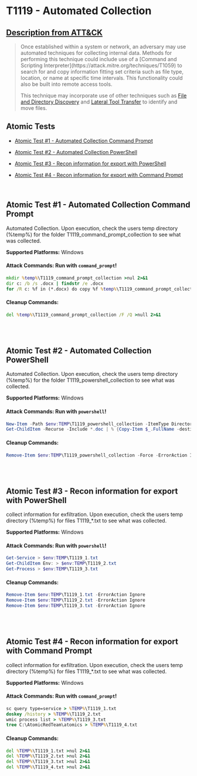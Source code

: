 # T1119 - Automated Collection
## [Description from ATT&CK](https://attack.mitre.org/techniques/T1119)
<blockquote>Once established within a system or network, an adversary may use automated techniques for collecting internal data. Methods for performing this technique could include use of a [Command and Scripting Interpreter](https://attack.mitre.org/techniques/T1059) to search for and copy information fitting set criteria such as file type, location, or name at specific time intervals. This functionality could also be built into remote access tools. 

This technique may incorporate use of other techniques such as [File and Directory Discovery](https://attack.mitre.org/techniques/T1083) and [Lateral Tool Transfer](https://attack.mitre.org/techniques/T1570) to identify and move files.</blockquote>

## Atomic Tests

- [Atomic Test #1 - Automated Collection Command Prompt](#atomic-test-1---automated-collection-command-prompt)

- [Atomic Test #2 - Automated Collection PowerShell](#atomic-test-2---automated-collection-powershell)

- [Atomic Test #3 - Recon information for export with PowerShell](#atomic-test-3---recon-information-for-export-with-powershell)

- [Atomic Test #4 - Recon information for export with Command Prompt](#atomic-test-4---recon-information-for-export-with-command-prompt)


<br/>

## Atomic Test #1 - Automated Collection Command Prompt
Automated Collection. Upon execution, check the users temp directory (%temp%) for the folder T1119_command_prompt_collection
to see what was collected.

**Supported Platforms:** Windows





#### Attack Commands: Run with `command_prompt`! 


```cmd
mkdir %temp%\T1119_command_prompt_collection >nul 2>&1
dir c: /b /s .docx | findstr /e .docx
for /R c: %f in (*.docx) do copy %f %temp%\T1119_command_prompt_collection
```

#### Cleanup Commands:
```cmd
del %temp%\T1119_command_prompt_collection /F /Q >null 2>&1
```





<br/>
<br/>

## Atomic Test #2 - Automated Collection PowerShell
Automated Collection. Upon execution, check the users temp directory (%temp%) for the folder T1119_powershell_collection
to see what was collected.

**Supported Platforms:** Windows





#### Attack Commands: Run with `powershell`! 


```powershell
New-Item -Path $env:TEMP\T1119_powershell_collection -ItemType Directory -Force | Out-Null
Get-ChildItem -Recurse -Include *.doc | % {Copy-Item $_.FullName -destination $env:TEMP\T1119_powershell_collection}
```

#### Cleanup Commands:
```powershell
Remove-Item $env:TEMP\T1119_powershell_collection -Force -ErrorAction Ignore | Out-Null
```





<br/>
<br/>

## Atomic Test #3 - Recon information for export with PowerShell
collect information for exfiltration. Upon execution, check the users temp directory (%temp%) for files T1119_*.txt
to see what was collected.

**Supported Platforms:** Windows





#### Attack Commands: Run with `powershell`! 


```powershell
Get-Service > $env:TEMP\T1119_1.txt
Get-ChildItem Env: > $env:TEMP\T1119_2.txt
Get-Process > $env:TEMP\T1119_3.txt
```

#### Cleanup Commands:
```powershell
Remove-Item $env:TEMP\T1119_1.txt -ErrorAction Ignore
Remove-Item $env:TEMP\T1119_2.txt -ErrorAction Ignore
Remove-Item $env:TEMP\T1119_3.txt -ErrorAction Ignore
```





<br/>
<br/>

## Atomic Test #4 - Recon information for export with Command Prompt
collect information for exfiltration. Upon execution, check the users temp directory (%temp%) for files T1119_*.txt
to see what was collected.

**Supported Platforms:** Windows





#### Attack Commands: Run with `command_prompt`! 


```cmd
sc query type=service > %TEMP%\T1119_1.txt
doskey /history > %TEMP%\T1119_2.txt
wmic process list > %TEMP%\T1119_3.txt
tree C:\AtomicRedTeam\atomics > %TEMP%\T1119_4.txt
```

#### Cleanup Commands:
```cmd
del %TEMP%\T1119_1.txt >nul 2>&1
del %TEMP%\T1119_2.txt >nul 2>&1
del %TEMP%\T1119_3.txt >nul 2>&1
del %TEMP%\T1119_4.txt >nul 2>&1
```





<br/>
